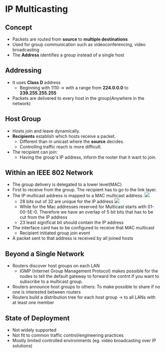 # IP Multicasting
## Concept
* Packets are routed from **source** to **multiple destinations**
* Used for group communication such as videoconferencing, video broadcasting
* The **Address** identifies a group instead of a single host
## Addressing
* It uses **Class D** address
	* Beginning with 1110 -> with a range from **224.0.0.0** to **239.255.255.255**
* Packets are delivered to every host in the group(Anywhere in the network)
## Host Group
* Hosts join and leave dynamically.
* **Recipients** establish which hosts receive a packet.
	* Different than in unicast where the **source** decides.
	* Controlling traffic reach is more difficult.
* The recipient can join:
	* Having the group's IP address, inform the rooter that it want to join.
## Within an IEEE 802 Network
* The group delivery is delegated to a lower level(MAC)
* First to receive from the group. The recipient has to go to the link layer.
* The IP multicast address is mapped to a MAC multicast address.
	![](img/2022-02-05-22-37-10.png) 
	* 28 bits out of 32 are unique for the IP address
	![](img/2022-02-05-22-38-26.png)
	* While for the Mac addresses reserved for Multicast starts with 01-00-5E-0. Therefore we have an overlap of 5 bit bits that has to be cut from the IP address
	* 23 least significat bit should contain the IP address
* The interface card has to be configured to receive that MAC multicast
	* Recipient initiated group join event
* A packet sent to that address is received by all joined hosts
## Beyond a Single Network
* Routers discover host groups on each LAN
	* IGMP (Internet Group Management Protocol) makes possible for the nodes to tell the default gateway to forward the contnt if you want to subscribe to a multicast group.
* Routers announce host groups to others: To make possible to share if no one is interested between routers
* Routers build a distribution tree for each host group -> to all LANs with at least one member
## State of Deployment
* Not widely supported
* Not fit to common traffic control/engineering practices
* Mostly limited controlled environments (eg. video broadcasting over IP solutions)
